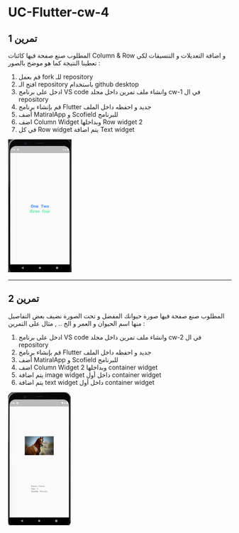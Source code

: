 # UC-Flutter-cw-4

## تمرين 1
المطلوب صنع صفحة فيها كائنات Column & Row و اضافة التعديلات و التنسيقات لكي تعطينا النتيجة كما هو موضح بالصور :
1. قم بعمل fork للـ repository
2. افتح الـ repository باستخدام github desktop
3. ادخل على برنامج VS code   وانشاء ملف تمرين داخل مجلد cw-1 في ال repository
4. قم بإنشاء برنامج Flutter جديد و احفظه داخل الملف
5. أضف MatiralApp  و Scofield للبرنامج
6. اضف Column Widget  وبداخلها Row widget 2
7. في كل Row widget يتم اضافة Text widget

<img src="images/c4-cw1.jpg" height="300"/>

__________________________________________________________________________________________________

## تمرين 2
المطلوب صنع صفحة فيها صورة حيوانك المفضل و تحت الصورة نضيف بعض التفاصيل منها اسم الحيوان و العمر و الخ .. , مثال على التمرين :
1. ادخل على برنامج VS code   وانشاء ملف تمرين داخل مجلد cw-2 في ال repository
2. قم بإنشاء برنامج Flutter جديد و احفظه داخل الملف
3. أضف MatiralApp  و Scofield للبرنامج
4. اضف Column Widget  وبداخلها 2 container widget
5. يتم اضافة image widget داخل أول container widget
6. يتم اضافة text widget داخل أول container widget

<img src="images/c4-cw2.jpg" height="300"/>
